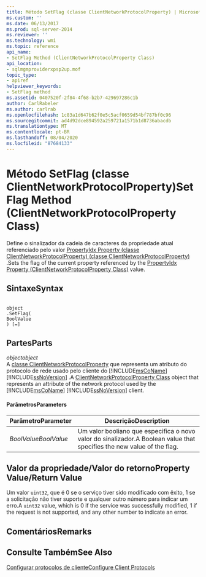 ```yaml
---
title: Método SetFlag (classe ClientNetworkProtocolProperty) | Microsoft Docs
ms.custom: ''
ms.date: 06/13/2017
ms.prod: sql-server-2014
ms.reviewer: ''
ms.technology: wmi
ms.topic: reference
api_name:
- SetFlag Method (ClientNetworkProtocolProperty Class)
api_location:
- sqlmgmproviderxpsp2up.mof
topic_type:
- apiref
helpviewer_keywords:
- SetFlag method
ms.assetid: 0407520f-2f84-4f68-b2b7-429697286c1b
author: CarlRabeler
ms.author: carlrab
ms.openlocfilehash: 1c83a1d647b62f0e5c5acf0659d54bf787bf0c96
ms.sourcegitcommit: ad4d92dce894592a259721a1571b1d8736abacdb
ms.translationtype: MT
ms.contentlocale: pt-BR
ms.lasthandoff: 08/04/2020
ms.locfileid: "87684133"
---
```

# <a name="setflag-method-clientnetworkprotocolproperty-class"></a><span data-ttu-id="d4106-102">Método SetFlag (classe ClientNetworkProtocolProperty)</span><span class="sxs-lookup"><span data-stu-id="d4106-102">SetFlag Method (ClientNetworkProtocolProperty Class)</span></span>
  <span data-ttu-id="d4106-103">Define o sinalizador da cadeia de caracteres da propriedade atual referenciado pelo valor [PropertyIdx Property (classe ClientNetworkProtocolProperty) (classe ClientNetworkProtocolProperty)](clientnetworkprotocolproperty-class.md) .</span><span class="sxs-lookup"><span data-stu-id="d4106-103">Sets the flag of the current property referenced by the [PropertyIdx Property (ClientNetworkProtocolProperty Class)](clientnetworkprotocolproperty-class.md) value.</span></span>  
  
## <a name="syntax"></a><span data-ttu-id="d4106-104">Sintaxe</span><span class="sxs-lookup"><span data-stu-id="d4106-104">Syntax</span></span>  
  
```  
  
object  
.SetFlag(  
BoolValue  
) [=]  
```  
  
## <a name="parts"></a><span data-ttu-id="d4106-105">Partes</span><span class="sxs-lookup"><span data-stu-id="d4106-105">Parts</span></span>  
 <span data-ttu-id="d4106-106">*object*</span><span class="sxs-lookup"><span data-stu-id="d4106-106">*object*</span></span>  
 <span data-ttu-id="d4106-107">A [classe ClientNetworkProtocolProperty](clientnetworkprotocolproperty-class.md) que representa um atributo do protocolo de rede usado pelo cliente do [!INCLUDE[msCoName](../../../includes/msconame-md.md)] [!INCLUDE[ssNoVersion](../../../includes/ssnoversion-md.md)] .</span><span class="sxs-lookup"><span data-stu-id="d4106-107">A [ClientNetworkProtocolProperty Class](clientnetworkprotocolproperty-class.md) object that represents an attribute of the network protocol used by the [!INCLUDE[msCoName](../../../includes/msconame-md.md)] [!INCLUDE[ssNoVersion](../../../includes/ssnoversion-md.md)] client.</span></span>  
  
#### <a name="parameters"></a><span data-ttu-id="d4106-108">Parâmetros</span><span class="sxs-lookup"><span data-stu-id="d4106-108">Parameters</span></span>  
  
|<span data-ttu-id="d4106-109">Parâmetro</span><span class="sxs-lookup"><span data-stu-id="d4106-109">Parameter</span></span>|<span data-ttu-id="d4106-110">Descrição</span><span class="sxs-lookup"><span data-stu-id="d4106-110">Description</span></span>|  
|---------------|-----------------|  
|<span data-ttu-id="d4106-111">*BoolValue*</span><span class="sxs-lookup"><span data-stu-id="d4106-111">*BoolValue*</span></span>|<span data-ttu-id="d4106-112">Um valor booliano que especifica o novo valor do sinalizador.</span><span class="sxs-lookup"><span data-stu-id="d4106-112">A Boolean value that specifies the new value of the flag.</span></span>|  
  
## <a name="property-valuereturn-value"></a><span data-ttu-id="d4106-113">Valor da propriedade/Valor do retorno</span><span class="sxs-lookup"><span data-stu-id="d4106-113">Property Value/Return Value</span></span>  
 <span data-ttu-id="d4106-114">Um valor `uint32`, que é 0 se o serviço tiver sido modificado com êxito, 1 se a solicitação não tiver suporte e qualquer outro número para indicar um erro.</span><span class="sxs-lookup"><span data-stu-id="d4106-114">A `uint32` value, which is 0 if the service was successfully modified, 1 if the request is not supported, and any other number to indicate an error.</span></span>  
  
## <a name="remarks"></a><span data-ttu-id="d4106-115">Comentários</span><span class="sxs-lookup"><span data-stu-id="d4106-115">Remarks</span></span>  
  
## <a name="see-also"></a><span data-ttu-id="d4106-116">Consulte Também</span><span class="sxs-lookup"><span data-stu-id="d4106-116">See Also</span></span>  
 [<span data-ttu-id="d4106-117">Configurar protocolos de cliente</span><span class="sxs-lookup"><span data-stu-id="d4106-117">Configure Client Protocols</span></span>](../../../database-engine/configure-windows/configure-client-protocols.md)  
  
  
